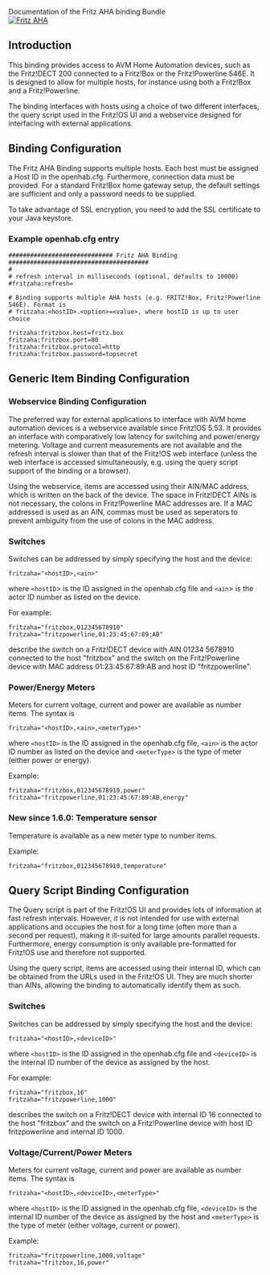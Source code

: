 Documentation of the Fritz AHA binding Bundle <br/>
[![Fritz AHA](http://img.youtube.com/vi/qYrpPrLY868/0.jpg)](http://www.youtube.com/watch?v=qYrpPrLY868)

## Introduction

This binding provides access to AVM Home Automation devices, such as the Fritz!DECT 200 connected to a Fritz!Box or the Fritz!Powerline 546E. It is designed to allow for multiple hosts, for instance using both a Fritz!Box and a Fritz!Powerline.

The binding interfaces with hosts using a choice of two different interfaces, the query script used in the Fritz!OS UI and a webservice designed for interfacing with external applications.

## Binding Configuration

The Fritz AHA Binding supports multiple hosts. Each host must be assigned a Host ID in the openhab.cfg. Furthermore, connection data must be provided. For a standard Fritz!Box home gateway setup, the default settings are sufficient and only a password needs to be supplied.

To take advantage of SSL encryption, you need to add the SSL certificate to your Java keystore.

### Example openhab.cfg entry

    ############################# Fritz AHA Binding #######################################
    #
    # refresh interval in milliseconds (optional, defaults to 10000)
    #fritzaha:refresh=
    
    # Binding supports multiple AHA hosts (e.g. FRITZ!Box, Fritz!Powerline 546E). Format is
    # fritzaha:<hostID>.<option>=<value>, where hostID is up to user choice
    
    fritzaha:fritzbox.host=fritz.box
    fritzaha:fritzbox.port=80
    fritzaha:fritzbox.protocol=http
    fritzaha:fritzbox.password=topsecret

## Generic Item Binding Configuration

### Webservice Binding Configuration

The preferred way for external applications to interface with AVM home automation devices is a webservice available since Fritz!OS 5.53. It provides an interface with comparatively low latency for switching and power/energy metering. Voltage and current measurements are not available and the refresh interval is slower than that of the Fritz!OS web interface (unless the web interface is accessed simultaneously, e.g. using the query script support of the binding or a browser).

Using the webservice, items are accessed using their AIN/MAC address, which is written on the back of the device. The space in Fritz!DECT AINs is not necessary, the colons in Fritz!Powerline MAC addresses are. If a MAC addressed is used as an AIN, commas must be used as seperators to prevent ambiguity from the use of colons in the MAC address.

### Switches

Switches can be addressed by simply specifying the host and the device:

    fritzaha="<hostID>,<ain>"

where `<hostID`> is the ID assigned in the openhab.cfg file and `<ain`> is the actor ID number as listed on the device.

For example:

    fritzaha="fritzbox,012345678910"
    fritzaha="fritzpowerline,01:23:45:67:89:AB"

describe the switch on a Fritz!DECT device with AIN 01234 5678910 connected to the host "fritzbox" and the switch on the Fritz!Powerline device with MAC address 01:23:45:67:89:AB and host ID "fritzpowerline".

### Power/Energy Meters

Meters for current voltage, current and power are available as number items. The syntax is

    fritzaha="<hostID>,<ain>,<meterType>"
where `<hostID>` is the ID assigned in the openhab.cfg file, `<ain>` is the actor ID number as listed on the device and `<meterType>` is the type of meter (either power or energy).

Example:

    fritzaha="fritzbox,012345678910,power"
    fritzaha="fritzpowerline,01:23:45:67:89:AB,energy"

### New since 1.6.0: Temperature sensor

Temperature is available as a new meter type to number items.

Example:

    fritzaha="fritzbox,012345678910,temperature"


## Query Script Binding Configuration

The Query script is part of the Fritz!OS UI and provides lots of information at fast refresh intervals. However, it is not intended for use with external applications and occupies the host for a long time (often more than a second per request), making it ill-suited for large amounts parallel requests. Furthermore, energy consumption is only available pre-formatted for Fritz!OS use and therefore not supported.

Using the query script, items are accessed using their internal ID, which can be obtained from the URLs used in the Fritz!OS UI. They are much shorter than AINs, allowing the binding to automatically identify them as such.

### Switches

Switches can be addressed by simply specifying the host and the device:

    fritzaha="<hostID>,<deviceID>"
where `<hostID>` is the ID assigned in the openhab.cfg file and `<deviceID>` is the internal ID number of the device as assigned by the host.

For example:

    fritzaha="fritzbox,16"
    fritzaha="fritzpowerline,1000"
describes the switch on a Fritz!DECT device with internal ID 16 connected to the host "fritzbox" and the switch on a Fritz!Powerline device with host ID fritzpowerline and internal ID 1000.

### Voltage/Current/Power Meters

Meters for current voltage, current and power are available as number items. The syntax is

    fritzaha="<hostID>,<deviceID>,<meterType>"
where `<hostID>` is the ID assigned in the openhab.cfg file, `<deviceID>` is the internal ID number of the device as assigned by the host and `<meterType>` is the type of meter (either voltage, current or power).

Example:

    fritzaha="fritzpowerline,1000,voltage"
    fritzaha="fritzbox,16,power"